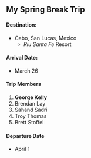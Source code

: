 ## My Spring Break Trip

#### Destination:
- Cabo, San Lucas, Mexico
  - *Riu Santa Fe* Resort

#### Arrival Date:
* March 26

#### Trip Members
1. **George Kelly**
2. Brendan Lay
3. Sahand Sadri
4. Troy Thomas
5. Brett Stoffel

#### Departure Date
* April 1
